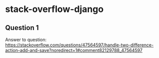 # stack-overflow-django

## Question 1

Answer to question:
https://stackoverflow.com/questions/47564597/handle-two-difference-action-add-and-save?noredirect=1#comment82129788_47564597
